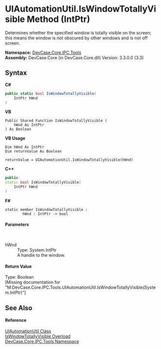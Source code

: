 # UIAutomationUtil.IsWindowTotallyVisible Method (IntPtr)
 

Determines whether the specified window is totally visible on the screen; this means the window is not obscured by other windows and is not off screen.

**Namespace:**&nbsp;<a href="N_DevCase_Core_IPC_Tools">DevCase.Core.IPC.Tools</a><br />**Assembly:**&nbsp;DevCase.Core (in DevCase.Core.dll) Version: 3.3.0.0 (3.3)

## Syntax

**C#**<br />
``` C#
public static bool IsWindowTotallyVisible(
	IntPtr hWnd
)
```

**VB**<br />
``` VB
Public Shared Function IsWindowTotallyVisible ( 
	hWnd As IntPtr
) As Boolean
```

**VB Usage**<br />
``` VB Usage
Dim hWnd As IntPtr
Dim returnValue As Boolean

returnValue = UIAutomationUtil.IsWindowTotallyVisible(hWnd)
```

**C++**<br />
``` C++
public:
static bool IsWindowTotallyVisible(
	IntPtr hWnd
)
```

**F#**<br />
``` F#
static member IsWindowTotallyVisible : 
        hWnd : IntPtr -> bool 

```


#### Parameters
&nbsp;<dl><dt>hWnd</dt><dd>Type: System.IntPtr<br />A handle to the window.</dd></dl>

#### Return Value
Type: Boolean<br />\[Missing <returns> documentation for "M:DevCase.Core.IPC.Tools.UIAutomationUtil.IsWindowTotallyVisible(System.IntPtr)"\]

## See Also


#### Reference
<a href="T_DevCase_Core_IPC_Tools_UIAutomationUtil">UIAutomationUtil Class</a><br /><a href="Overload_DevCase_Core_IPC_Tools_UIAutomationUtil_IsWindowTotallyVisible">IsWindowTotallyVisible Overload</a><br /><a href="N_DevCase_Core_IPC_Tools">DevCase.Core.IPC.Tools Namespace</a><br />